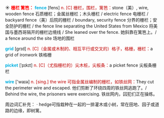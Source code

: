 ☀ <font color="red">**栅栏 篱笆：**</font>
<font color="sky blue">**fence**</font> [fens] 
<font color="#c00000">n. [C] 栅栏，围栏，篱笆：</font>stone（美）, wire, wooden fence 石质栅栏；金属丝栅栏；木头栅栏 / electric fence 电栅栏 / backyard fence（美）后院的栅栏 / boundary, security fence 分界的栅栏；安全防护的栅栏 / the fence line separating the United States from Mexico 将美国与墨西哥隔开的栅栏边境线 / She leaned over the fence. 她斜靠在篱笆上。/ a fence around the site 场地的围栏

<font color="sky blue">**grid**</font> [grɪd]
<font color="#c00000">n. [C]（金属或木制的、相互平行或交叉的）格子，格栅，栅栏：</font>a grid of ironwork 铁格栅           

<font color="sky blue">**picket**</font> [ˈpɪkɪt]
<font color="#c00000">n. [C]（尤指栅栏的）尖木桩，尖板条：</font>a picket fence 尖板条栅栏

<font color="sky blue">**wire**</font> ['waɪə] 
<font color="#c00000">n. [sing.] the wire 可指金属丝编制的栅栏，如铁丝网：</font>They cut the perimeter wire and escaped. 他们剪断了环绕四周的铁丝网逃跑了。/ Behind the wire, the prisoners were exercising. 铁丝网内，囚犯们正在操练。
     
周边词汇补充：
· hedge可指栽种在一起的一排灌木或小树，常在田地、园子或道路的边缘，即树篱。